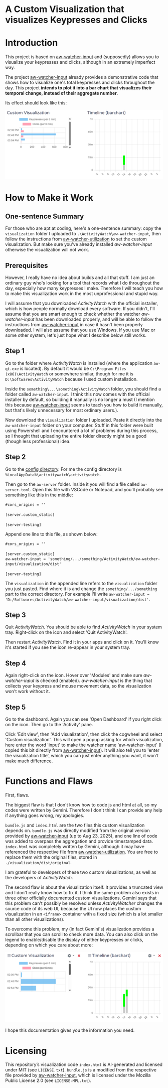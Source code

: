 A Custom Visualization that visualizes Keypresses and Clicks
======

# Introduction

This project is based on [aw-watcher-input](https://github.com/ActivityWatch/aw-watcher-input) and (supposedly) allows you to visualize your keypresses and clicks, although in an extremely imperfect way.

The project [aw-watcher-input](https://github.com/ActivityWatch/aw-watcher-input) already provides a demonstrative code that shows how to visualize one's total keypresses and clicks throughout the day. This project **intends to plot it into a bar chart that visualizes their temporal change, instead of their aggregate number.**

Its effect should look like this:

![This picture shows how the bar chart should look on your dashboard](images/standard_custom_visualization.png)

# How to Make it Work
## One-sentence Summary
For those who are apt at coding, here's a one-sentence summary: copy the `visualization` folder I uploaded to `.\ActivityWatch\aw-watcher-input`, then follow the instructions from [aw-watcher-utilization](https://github.com/Alwinator/aw-watcher-utilization) to set the custom visualization. But make sure you've already installed *aw-watcher-input* otherwise the visualization will not work.

## Prerequisites
However, I really have no idea about builds and all that stuff. I am just an ordinary guy who's looking for a tool that records what I do throughout the day, especially how many keypresses I make. Therefore I will teach you how to make this visualization work in the most unprofessional and stupid way.

I will assume that you downloaded *ActivityWatch* with the official installer, which is how people normally download every software. If you didn't, I'll assume that you are smart enough to check whether the watcher *aw-watcher-input* has been downloaded properly, and will be able to follow the instructions from [aw-watcher-input](https://github.com/ActivityWatch/aw-watcher-input) in case it hasn't been properly downloaded. I will also assume that you use Windows. If you use Mac or some other system, let's just hope what I describe below still works.

## Step 1
Go to the folder where *ActivityWatch* is installed (where the application `aw-qt.exe` is located). By default it would be `C:\Program Files (x86)\ActivityWatch` or somewhere similar, though for me it is `D:\Softwares\ActivityWatch` because I used custom installation.

Inside the `something\...\something\ActivityWatch` folder, you should find a folder called `aw-watcher-input`. I think this now comes with the official installer by default, so building it manually is no longer a must (I mention this because [aw-watcher-input](https://github.com/ActivityWatch/aw-watcher-input) seems to teach you how to build it manually, but that's likely unnecessary for most ordinary users.).

Now download the `visualization` folder I uploaded. Paste it directly into the `aw-watcher-input` folder on your computer. Stuff in this folder were built using Powershell and I encountered a lot of problems during this process, so I thought that uploading the entire folder directly might be a good (though less professional) idea.

## Step 2
Go to the [config directory](https://docs.activitywatch.net/en/latest/directories.html#config). For me the config directory is `%LocalAppData%\activitywatch\activitywatch`. 

Then go to the `aw-server` folder. Inside it you will find a file called `aw-server.toml`. Open this file with VSCode or Notepad, and you'll probably see something like this in the middle:

```
#cors_origins = ''

[server.custom_static]

[server-testing]
```

Append one line to this file, as shown below:

```
#cors_origins = ''

[server.custom_static]
aw-watcher-input = 'something/.../something/ActivityWatch/aw-watcher-input/visualization/dist'

[server-testing]
```

The `visualization` in the appended line refers to the `visualization` folder you just pasted. Find where it is and change the `something/.../something` part to the correct directory. For example I'll write `aw-watcher-input = 'D:/Softwares/ActivityWatch/aw-watcher-input/visualization/dist'`.

## Step 3
Quit *ActivityWatch*. You should be able to find *ActivityWatch* in your system tray. Right-click on the icon and select 'Quit ActivityWatch'.

Then restart *ActivityWatch*. Find it in your apps and click on it. You'll know it's started if you see the icon re-appear in your system tray.

## Step 4
Again right-click on the icon. Hover over 'Modules' and make sure *aw-watcher-input* is checked (enabled). *aw-watcher-input* is the thing that collects your keypress and mouse movement data, so the visualization won't work without it.

## Step 5
Go to the dashboard. Again you can see 'Open Dashboard' if you right click on the icon. Then go to the 'Activity' pane.

Click 'Edit view', then 'Add visualization', then click the cogwheel and select 'Custom visualization'. This will open a popup asking for which visualization, here enter the word 'input' to make the watcher name 'aw-watcher-input' (I copied this bit directly from [aw-watcher-input](https://github.com/ActivityWatch/aw-watcher-input)). It will also tell you to 'enter the visualization title', which you can just enter anything you want, it won't make much difference. 

# Functions and Flaws
First, flaws. 

The biggest flaw is that I don't know how to code js and html at all, so my codes were written by Gemini. Therefore I don't think I can provide any help if anything goes wrong, my apologies. 

`bundle.js` and `index.html` are the two files this custom visualization depends on. `bundle.js` was directly modified from the original version provided by [aw-watcher-input](https://github.com/ActivityWatch/aw-watcher-input) (up to Aug 23, 2025), and one line of code was added to overpass the aggregation and provide timestamped data. `index.html` was completely written by Gemini, although it may have referenced the respective file from [aw-watcher-utilization](https://github.com/Alwinator/aw-watcher-utilization). You are free to replace them with the original files, stored in `./visualization/dist/original`.

I am grateful to developers of these two custom visualizations, as well as the developers of *ActivityWatch*.

The second flaw is about the visualization itself. It provides a truncated view and I don't really know how to fix it. I think the same problem also exists in three other officially documented custom visualizations. Gemini says that this problem can't possibly be resolved unless *ActivityWatcher* changes the source code of its web UI, because the UI now places the custom visualization in an `<iframe>` container with a fixed size (which is a lot smaller than all other visualizations).

To overcome this problem, my (in fact Gemini's) visualization provides a scrollbar that you can scroll to check more data. You can also click on the legend to enable/disable the display of either keypresses or clicks, depending on which you care about more:

![This custom visualization allows scrolling and toggling](images/toggle_custom_visualization.png)

I hope this documentation gives you the information you need.

# Licensing

This repository’s visualization code `index.html` is AI-generated and licensed under MIT (see `LICENSE.txt`). `bundle.js` is a modified from the respective file provided by [aw-watcher-input](https://github.com/ActivityWatch/aw-watcher-input), which is licensed under the Mozilla Public License 2.0 (see `LICENSE-MPL.txt`).
